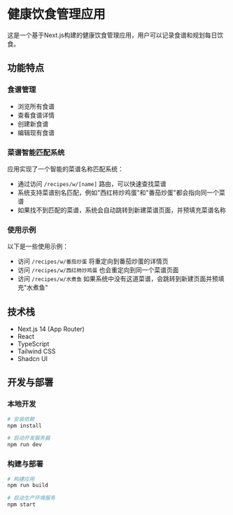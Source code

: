 # 健康饮食管理应用

这是一个基于Next.js构建的健康饮食管理应用，用户可以记录食谱和规划每日饮食。

## 功能特点

### 食谱管理

- 浏览所有食谱
- 查看食谱详情
- 创建新食谱
- 编辑现有食谱

### 菜谱智能匹配系统

应用实现了一个智能的菜谱名称匹配系统：

- 通过访问 `/recipes/w/[name]` 路由，可以快速查找菜谱
- 系统支持菜谱别名匹配，例如"西红柿炒鸡蛋"和"番茄炒蛋"都会指向同一个菜谱
- 如果找不到匹配的菜谱，系统会自动跳转到新建菜谱页面，并预填充菜谱名称

### 使用示例

以下是一些使用示例：

- 访问 `/recipes/w/番茄炒蛋` 将重定向到番茄炒蛋的详情页
- 访问 `/recipes/w/西红柿炒鸡蛋` 也会重定向到同一个菜谱页面
- 访问 `/recipes/w/水煮鱼` 如果系统中没有这道菜谱，会跳转到新建页面并预填充"水煮鱼"

## 技术栈

- Next.js 14 (App Router)
- React
- TypeScript
- Tailwind CSS
- Shadcn UI

## 开发与部署

### 本地开发

```bash
# 安装依赖
npm install

# 启动开发服务器
npm run dev
```

### 构建与部署

```bash
# 构建应用
npm run build

# 启动生产环境服务
npm start
``` 